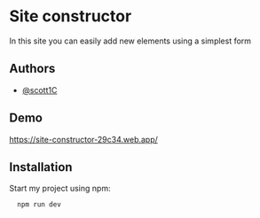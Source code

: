 
# Site constructor

In this site you can easily add new elements using a simplest form


## Authors

- [@scott1C](https://github.com/scott1C)


## Demo

https://site-constructor-29c34.web.app/


## Installation

Start my project using npm:

```bash
  npm run dev
```
    